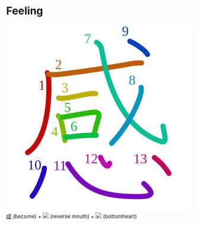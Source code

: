 # Feeling
![611f](../kanji-colorize/611f.svg)
[成](成.md) (become) + ![](http://www.kanjidamage.com/assets/radsmall/hitler-310052ee84db72ba0a34c551afbcdd9c8908fb1aa9604dd98a30f043a7934808.jpg) (reverse mouth) + ![](http://www.kanjidamage.com/assets/radsmall/heartbottom-9e56e0a0233a18e46572cd863b74559bcd8b77d7b5b1bbbed4af2b91f061d5ba.jpg) (bottomheart)